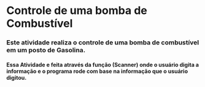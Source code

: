 # Controle de uma bomba de Combustível

### Este atividade realiza o controle de uma bomba de combustível em um posto de Gasolina.

#### Essa Atividade e feita através da função (Scanner) onde o usuário digita a informação e o programa rode com base na informação que o usuário digitou.
